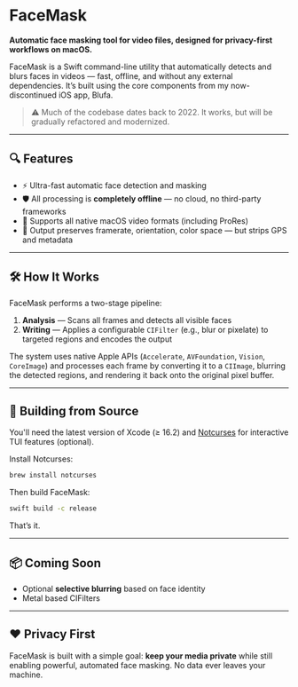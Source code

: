 # FaceMask

**Automatic face masking tool for video files, designed for privacy-first workflows on macOS.**

FaceMask is a Swift command-line utility that automatically detects and blurs faces in videos — fast, offline, and without any external dependencies. It’s built using the core components from my now-discontinued iOS app, Blufa.

> ⚠️ Much of the codebase dates back to 2022. It works, but will be gradually refactored and modernized.

---

## 🔍 Features

- ⚡ Ultra-fast automatic face detection and masking
- 🛡️ All processing is **completely offline** — no cloud, no third-party frameworks
- 🎥 Supports all native macOS video formats (including ProRes)
- 🎯 Output preserves framerate, orientation, color space — but strips GPS and metadata

---

## 🛠 How It Works

FaceMask performs a two-stage pipeline:

1. **Analysis** — Scans all frames and detects all visible faces
2. **Writing** — Applies a configurable `CIFilter` (e.g., blur or pixelate) to targeted regions and encodes the output

The system uses native Apple APIs (`Accelerate`, `AVFoundation`, `Vision`, `CoreImage`) and processes each frame by converting it to a `CIImage`, blurring the detected regions, and rendering it back onto the original pixel buffer.

---

## 🔧 Building from Source

You'll need the latest version of Xcode (≥ 16.2) and [Notcurses](https://github.com/dankamongmen/notcurses) for interactive TUI features (optional).

Install Notcurses:

```bash
brew install notcurses
```

Then build FaceMask:

```bash
swift build -c release
```

That’s it.

---

## 📦 Coming Soon

- Optional **selective blurring** based on face identity
- Metal based CIFilters

---

## ❤️ Privacy First

FaceMask is built with a simple goal: **keep your media private** while still enabling powerful, automated face masking. No data ever leaves your machine.
